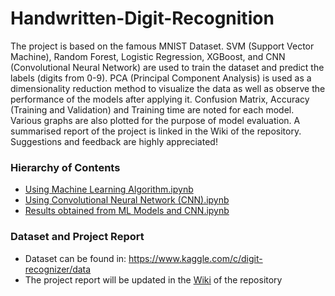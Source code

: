 # Handwritten-Digit-Recognition
The project is based on the famous MNIST Dataset. SVM (Support Vector Machine), Random Forest, Logistic Regression, XGBoost, and CNN (Convolutional Neural Network) are used to train the dataset and predict the labels (digits from 0-9). PCA (Principal Component Analysis) is used as a dimensionality reduction method to visualize the data as well as observe the performance of the models after applying it. Confusion Matrix, Accuracy (Training and Validation) and Training time are noted for each model. Various graphs are also plotted for the purpose of model evaluation. A summarised report of the project is linked in the Wiki of the repository. Suggestions and feedback are highly appreciated!
### Hierarchy of Contents
- [Using Machine Learning Algorithm.ipynb](https://github.com/pi-by-2/Handwritten-Digit-Recognition/blob/master/Using%20Machine%20Learning%20Algorithms.ipynb)
- [Using Convolutional Neural Network (CNN).ipynb](https://github.com/pi-by-2/Handwritten-Digit-Recognition/blob/master/Using%20Convolutional%20Neural%20Network%20(CNN).ipynb)
- [Results obtained from ML Models and CNN.ipynb](https://github.com/pi-by-2/Handwritten-Digit-Recognition/blob/master/Results%20obtained%20from%20ML%20Models%20and%20CNN.ipynb)
### Dataset and Project Report
- Dataset can be found in: https://www.kaggle.com/c/digit-recognizer/data
- The project report will be updated in the [Wiki](https://github.com/pi-by-2/Handwritten-Digit-Recognition/wiki) of the repository
